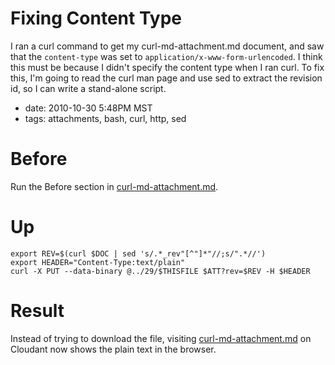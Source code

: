 # Fixing Content Type

I ran a curl command to get my curl-md-attachment.md document, and saw that the
`content-type` was set to `application/x-www-form-urlencoded`. I think this must
be because I didn't specify the content type when I ran curl. To fix this, I'm
going to read the curl man page and use sed to extract the revision id, so I
can write a stand-alone script.

* date: 2010-10-30 5:48PM MST
* tags: attachments, bash, curl, http, sed

# Before

Run the Before section in [curl-md-attachment.md](../29/curl-md-attachment.md).

# Up

    export REV=$(curl $DOC | sed 's/.*_rev"[^"]*"//;s/".*//')
    export HEADER="Content-Type:text/plain"
    curl -X PUT --data-binary @../29/$THISFILE $ATT?rev=$REV -H $HEADER

# Result

Instead of trying to download the file, visiting 
[curl-md-attachment.md](http://benatkin.cloudant.com/jsonista/quuxzzrt/curl-md-attachment.md)
on Cloudant now shows the plain text in the browser.
